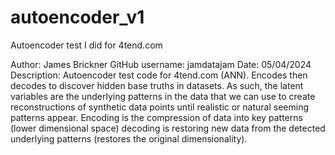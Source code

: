# autoencoder_v1
Autoencoder test I did for 4tend.com

Author: James Brickner
GitHub username: jamdatajam
Date: 05/04/2024
Description: Autoencoder test code for 4tend.com (ANN). Encodes then decodes 
to discover hidden base truths in datasets. As such, the latent variables are
the underlying patterns in the data that we can use to create reconstructions
of synthetic data points until realistic or natural seeming patterns appear.
Encoding is the compression of data into key patterns (lower dimensional space)
decoding is restoring new data from the detected underlying patterns (restores
the original dimensionality).
